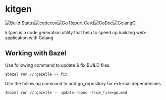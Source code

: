 # kitgen
[![Build Status](https://travis-ci.com/bongnv/kitgen.svg?branch=master)](https://travis-ci.com/bongnv/kitgen)[![codecov](https://codecov.io/gh/bongnv/kitgen/branch/master/graph/badge.svg)](https://codecov.io/gh/bongnv/kitgen)[![Go Report Card](https://goreportcard.com/badge/github.com/bongnv/kitgen)](https://goreportcard.com/report/github.com/bongnv/kitgen)[![GoDoc](https://godoc.org/github.com/bongnv/kitgen?status.svg)](https://godoc.org/github.com/bongnv/kitgen)[![GolangCI](https://golangci.com/badges/github.com/golangci/golangci-lint.svg)](https://golangci.com)

kitgen is a code generation utility that help to speed up building web-application with Golang 

## Working with Bazel
Use following command to update & fix BUILD files:

    $bazel run //:gazelle -- fix

Use the following command to add go_repository for external dependencies

    $bazel run //:gazelle -- update-repos -from_file=go.mod

